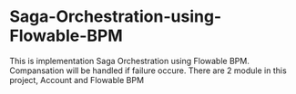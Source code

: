 # Saga-Orchestration-using-Flowable-BPM

This is implementation Saga Orchestration using Flowable BPM. Compansation will be handled if failure occure. There are 2 module in this project, Account and Flowable BPM
